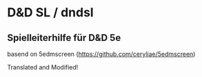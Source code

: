# D&D SL / dndsl

## Spielleiterhilfe für D&D 5e

basend on 5edmscreen (https://github.com/ceryliae/5edmscreen)

Translated and Modified!
